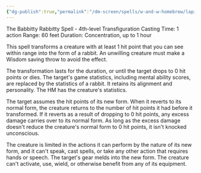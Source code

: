 ```yaml
---
{"dg-publish":true,"permalink":"/dm-screen/spells/w-and-w-homebrew/lapifors/"}
---
```


The Babbitty Rabbitty Spell - 4th-level Transfiguration 
Casting Time: 1 action 
Range: 60 feet 
Duration: Concentration, up to 1 hour 

This spell transforms a creature with at least 1 hit point that you can see within range into the form of a rabbit. An unwilling creature must make a Wisdom saving throw to avoid the effect.

The transformation lasts for the duration, or until the target drops to 0 hit points or dies. The target's game statistics, including mental ability scores, are replaced by the statistics of a rabbit. It retains its alignment and personality. The HM has the creature's statistics. 

The target assumes the hit points of its new form. When it reverts to its normal form, the creature returns to the number of hit points it had before it transformed. If it reverts as a result of dropping to 0 hit points, any excess damage carries over to its normal form. As long as the excess damage doesn't reduce the creature's normal form to 0 hit points, it isn't knocked unconscious. 

The creature is limited in the actions it can perform by the nature of its new form, and it can't speak, cast spells, or take any other action that requires hands or speech. The target's gear melds into the new form. The creature can't activate, use, wield, or otherwise benefit from any of its equipment.